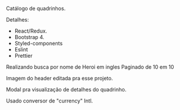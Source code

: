 Catálogo de quadrinhos.

Detalhes:
 - React/Redux.
 - Bootstrap 4.
 - Styled-components
 - Eslint
 - Prettier

Realizando busca por nome de Heroi em ingles
Paginado de 10 em 10

Imagem do header editada pra esse projeto.

Modal pra visualização de detalhes do quadrinho.

Usado conversor de "currency" Intl.
